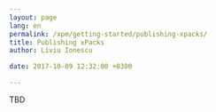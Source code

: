 ```yaml
---
layout: page
lang: en
permalink: /xpm/getting-started/publishing-xpacks/
title: Publishing xPacks
author: Liviu Ionescu

date: 2017-10-09 12:32:00 +0300

---
```


TBD
